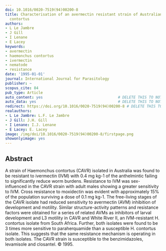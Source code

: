 ```yaml
---
doi: 10.1016/0020-7519(94)00200-8
title: Characterisation of an avermectin resistant strain of Australian Haemonchus
  contortus
authors:
- L Le Jambre
- J Gill
- I Lenane
- E Lacey
keywords:
- avermectin
- haemonchus contortus
- ivermectin
- nematode
- resistance
date: '1995-01-01'
journal: International Journal for Parasitology
publisher: ~
scopus_cite: 84
pub_type: Article
auto_content: yes                                  # DELETE THIS TO NOT AUTO GENERATE CONTENT
auto_data: yes                                     # DELETE THIS TO NOT AUTO GENERATE METADATA
redirect: https://doi.org/10.1016/0020-7519(94)00200-8 # DELETE THIS TO NOT REDIRECT
realauthors:
- L Le Jambre: L.F. Le Jambre
- J Gill: J.H. Gill
- I Lenane: I.J. Lenane
- E Lacey: E. Lacey
image: /img/doi/10.1016/0020-7519(94)00200-8/firstpage.png
showonlyimage: yes
---
```



## Abstract
A strain of Haemonchus contortus (CAVR) isolated in Australia was found to be resistant to ivermectin (IVM) with 0.4 mg kg-1 of the anthelmintic failing to significantly reduce worm burdens. Resistance to IVM was sex-influenced in the CAVR strain with adult males showing a greater sensitivity to IVM. Cross resistance to moxidectin was evident with approximately 15% of the population surviving a dose of 0.1 mg kg-1. The free-living stages of the CAVR isolate had reduced sensitivity to avermectin (AVM) inhibition of development and motility. Similar structure-activity patterns and resistance factors were obtained for a series of related AVMs as inhibitors of larval development and L3 motility in CAVR and White River II, an IVM-resistant H. contortus isolate from South Africa. Further, both isolates were found to be 3 times more sensitive to paraherquamide than a susceptible H. contortus isolate. This suggests that the same resistance mechanism is operating in both isolates. The CAVR strain is susceptible to the benzimidazoles, levamisole and closantel. © 1995.
